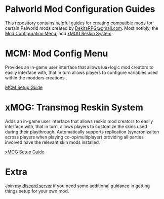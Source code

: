 # Palworld Mod Configuration Guides
This repository contains helpful guides for creating compatible mods for certain Palworld mods created by DekitaRPG@gmail.com. Most notibly, the [Mod Configuration Menu](https://www.nexusmods.com/palworld/mods/577), and [xMOG Reskin System](https://www.nexusmods.com/palworld/mods/1204). 


# MCM: Mod Config Menu
Provides an in-game user interface that allows lua+logic mod creators to easily interface with, that in turn allows players to configure variables used within the modders creations.. 

[MCM Setup Guide](/guides/mcm/readme.md)

# xMOG: Transmog Reskin System
Adds an in-game user interface that allows reskin mod creators to easily interface with, that in turn, allows players to customize the skins used during their playthrough. Automatically supports replication (syncronizaiton across players when playing co-op/multiplayer) providing all parties involved have the relevant skin mods installed.  

[xMOG Setup Guide](/guides/xmog/readme.md)


# Extra
Join [my discord server](https://discord.gg/DCXh2TUF2u) if you need some additional guidance in getting things setup for your own mod. 
